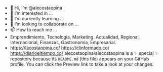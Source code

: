- 👋 Hi, I’m @alecostaopina
- 👀 I’m interested in ...
- 🌱 I’m currently learning ...
- 💞️ I’m looking to collaborate on ...
- 📫 How to reach me ...
- Emprendimiento, Tecnología, Marketing. Actualidad, Regional, Internacional, Finanzas, Gastronomía, Empresarial.
- https://lacostaopina.co/ https://elinformado.co/ https://diarioeltiempo.co/
alecostaopina/alecostaopina is a ✨ special ✨ repository because its `README.md` (this file) appears on your GitHub profile.
You can click the Preview link to take a look at your changes.
